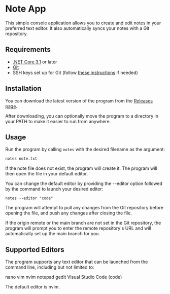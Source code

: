 # Note App

This simple console application allows you to create and edit notes in your preferred text editor. It also automatically syncs your notes with a Git repository.

## Requirements

- [.NET Core 3.1](https://dotnet.microsoft.com/download) or later
- [Git](https://git-scm.com/downloads)
- SSH keys set up for Git (follow [these instructions](https://help.github.com/en/github/authenticating-to-github/generating-a-new-ssh-key-and-adding-it-to-the-ssh-agent) if needed)

## Installation

You can download the latest version of the program from the [Releases page](https://github.com/yourusername/noteapp/releases).

After downloading, you can optionally move the program to a directory in your PATH to make it easier to run from anywhere.

## Usage

Run the program by calling `notes` with the desired filename as the argument:

```bash
notes note.txt
```
If the note file does not exist, the program will create it. The program will then open the file in your default editor.

You can change the default editor by providing the --editor option followed by the command to launch your desired editor:

```
notes --editor "code"
```

The program will attempt to pull any changes from the Git repository before opening the file, and push any changes after closing the file.

If the origin remote or the main branch are not set in the Git repository, the program will prompt you to enter the remote repository's URL and will automatically set up the main branch for you.

## Supported Editors
The program supports any text editor that can be launched from the command line, including but not limited to:

nano
vim
nvim
notepad
gedit
Visual Studio Code (code)

The default editor is nvim.
